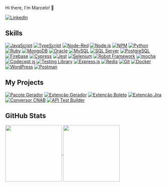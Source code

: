 Hi there, I'm Marcelo! 👋

[![LinkedIn](https://img.shields.io/badge/LinkedIn-0077B5?style=flat&logo=linkedin&logoColor=white)](https://www.linkedin.com/in/marcelolourencodasilva)

## Skills

<div style="display: inline">
   
[![JavaScript](https://img.shields.io/badge/JavaScript-F7DF1E?style=flat&logo=javascript&logoColor=black)](#)
[![TypeScript](https://img.shields.io/badge/TypeScript-007ACC?style=flat&logo=typescript&logoColor=white)](#)
[![Node-Red](https://img.shields.io/badge/NodeRed-8F0000?style=flat&logo=nodered&logoColor=white)](#)
[![Node.js](https://img.shields.io/badge/Node-339933?style=flat&logo=nodedotjs&logoColor=white)](#)
[![NPM](https://img.shields.io/badge/NPM-c12127?style=flat&logo=npm&logoColor=white)](#)
[![Python](https://img.shields.io/badge/Python-3776AB?style=flat&logo=python&logoColor=white)](#)
[![Ruby](https://img.shields.io/badge/Ruby-CC342D?style=flat&logo=ruby&logoColor=white)](#)
[![MongoDB](https://img.shields.io/badge/MongoDB-47A248?style=flat&logo=mongodb&logoColor=white)](#)
[![Oracle](https://img.shields.io/badge/Oracle-F80000?style=flat&logo=Oracle&logoColor=white)](#)
[![MySQL](https://img.shields.io/badge/MySQL-4479A1?style=flat&logo=mysql&logoColor=white)](#)
[![SQL Server](https://img.shields.io/badge/SQLServer-CC2927?style=flat&logo=sqlserver&logoColor=white)](#)
[![PostgreSQL](https://img.shields.io/badge/PostgreSQL-4169E1?style=flat&logo=postgresql&logoColor=white)](#)
[![Firebase](https://img.shields.io/badge/Firebase-FFCA28?style=flat&logo=firebase&logoColor=black)](#)
[![Cypress](https://img.shields.io/badge/Cypress-17202C?style=flat&logo=cypress&logoColor=white)](#)
[![Jest](https://img.shields.io/badge/Jest-C21325?style=flat&logo=jest&logoColor=white)](#)
[![Selenium](https://img.shields.io/badge/Selenium-43B02A?style=flat&logo=selenium&logoColor=white)](#)
[![Robot Framework](https://img.shields.io/badge/robot-000000?style=flat&logo=robotframework&logoColor=white)](#)
[![mocha](https://img.shields.io/badge/mocha-8D6748?style=flat&logo=mocha&logoColor=white)](#)
[![Codecept js](https://img.shields.io/badge/Codeceptjs-F6E05E?style=flat&logo=codeceptjs&logoColor=black)](#)
[![Testing Library](https://img.shields.io/badge/TestingLibrary-E33332?style=flat&logo=testinglibrary&logoColor=white)](#)
[![Express.js](https://img.shields.io/badge/Express-000000?style=flat&logo=express&logoColor=white)](#)
[![Redis](https://img.shields.io/badge/Redis-DC382D?style=flat&logo=redis&logoColor=white)](#)
[![Git](https://img.shields.io/badge/Git-F05032?style=flat&logo=git&logoColor=white)](#)
[![Docker](https://img.shields.io/badge/Docker-2496ED?style=flat&logo=docker&logoColor=white)](#)
[![WordPress](https://img.shields.io/badge/WordPress-21759B?style=flat&logo=wordpress&logoColor=white)](#)
[![Postman](https://img.shields.io/badge/postman-ff6c37?style=flat&logo=postman&logoColor=white)](#)

## My Projects

[![Pacote Gerador](https://img.shields.io/badge/GeradorBR-c12127?style=flat&logo=npm&logoColor=white)](https://www.npmjs.com/package/gerador-br)
[![Extenção Gerador](https://img.shields.io/badge/GeradorDeDadosFiftícios-0d6efd?style=flat&logo=chromewebstore&logoColor=white)](https://chromewebstore.google.com/detail/ipfihnddjaepajgdamecijfdefikdgam)
[![Extenção Boleto](https://img.shields.io/badge/ValidadorBoleto-0d6efd?style=flat&logo=chromewebstore&logoColor=white)](https://chromewebstore.google.com/detail/dlfdmghbdpojkioblkohjafoccdnponn)
[![Extenção Jira](https://img.shields.io/badge/JiraExpand-0c66e4?style=flat&logo=chromewebstore&logoColor=white)](https://chromewebstore.google.com/detail/occanfpdiglllenbekgbnhijeoincilf)
[![Conversor CNAB](https://img.shields.io/badge/CNABConverte-0c66e4?style=flat&logo=chromewebstore&logoColor=white)](https://chromewebstore.google.com/detail/kfinkhckgepbndjcolgehfgomeiklffi)
[![API Test Builder](https://img.shields.io/badge/APITestBuilder-0078d7?style=flat&logo=visualstudiocode&logoColor=white)](https://marketplace.visualstudio.com/items?itemName=mlourenco.api-test-builder)

## GitHub Stats
<div>
  <a href="https://github.com/marcelo-lourenco/">
    <img height=180 align="center" src="https://github-readme-stats.vercel.app/api?username=marcelo-lourenco&show_icons=true&theme=github_dark&include_all_commits=true&count_private=true" />
  </a>
  <a href="https://github.com/marcelo-lourenco/">
    <img height=180 align="center" src="https://github-readme-stats.vercel.app/api/top-langs?username=marcelo-lourenco&theme=github_dark&layout=compact&langs_count=10&card_width=320" />
  </a>
</div>

<!-- 
contador de visitas
![](https://komarev.com/ghpvc/?username=marcelo-lourenco)
-->

